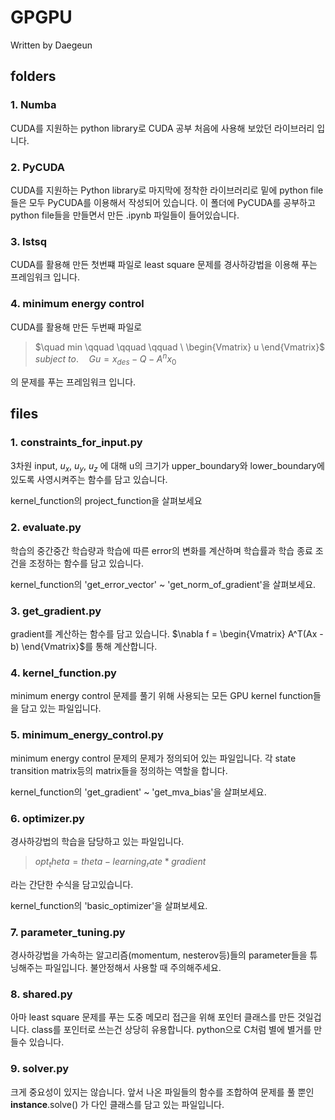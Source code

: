 # GPGPU
Written by Daegeun

## folders
### 1. Numba
CUDA를 지원하는 python library로 CUDA 공부 처음에 사용해 보았던 라이브러리 입니다.

### 2. PyCUDA
CUDA를 지원하는 Python library로 마지막에 정착한 라이브러리로 밑에 python file들은 모두 PyCUDA를 이용해서 작성되어 있습니다. 
이 폴더에 PyCUDA를 공부하고 python file들을 만들면서 만든 .ipynb 파일들이 들어있습니다.

### 3. lstsq
CUDA를 활용해 만든 첫번쨰 파일로 least square 문제를 경사하강법을 이용해 푸는 프레임워크 입니다.

### 4. minimum energy control
CUDA를 활용해 만든 두번째 파일로 
> $\quad min \qquad \qquad \qquad \ \begin{Vmatrix} u \end{Vmatrix}$ <br> 
> $subject\ to.\quad Gu = x_{des} - Q - A^nx_0$ <br> 

의 문제를 푸는 프레임워크 입니다.

## files
### 1. constraints_for_input.py
3차원 input, $u_x$, $u_y$, $u_z$ 에 대해 u의 크기가 upper_boundary와 lower_boundary에 있도록 사영시켜주는 함수를 담고 있습니다.

kernel_function의 project_function을 살펴보세요

### 2. evaluate.py
학습의 중간중간 학습량과 학습에 따른 error의 변화를 계산하며 학습률과 학습 종료 조건을 조정하는 함수를 담고 있습니다.

kernel_function의 'get_error_vector' ~ 'get_norm_of_gradient'을 살펴보세요.

### 3. get_gradient.py
gradient를 계산하는 함수를 담고 있습니다. $\nabla f = \begin{Vmatrix} A^T(Ax - b) \end{Vmatrix}$를 통해 계산합니다.

### 4. kernel_function.py
minimum energy control 문제를 풀기 위해 사용되는 모든 GPU kernel function들을 담고 있는 파일입니다.

### 5. minimum_energy_control.py
minimum energy control 문제의 문제가 정의되어 있는 파일입니다. 각 state transition matrix등의 matrix들을 정의하는 역할을 합니다.

kernel_function의 'get_gradient' ~ 'get_mva_bias'을 살펴보세요.

### 6. optimizer.py
경사하강법의 학습을 담당하고 있는 파일입니다. 
>$opt_theta = theta - learning_rate * gradient$<br>

라는 간단한 수식을 담고있습니다.

kernel_function의 'basic_optimizer'을 살펴보세요.

### 7. parameter_tuning.py
경사하강법을 가속하는 알고리즘(momentum, nesterov등)들의 parameter들을 튜닝해주는 파일입니다. 불안정해서 사용할 때 주의해주세요.

### 8. shared.py
아마 least square 문제를 푸는 도중 메모리 접근을 위해 포인터 클래스를 만든 것일겁니다.
class를 포인터로 쓰는건 상당히 유용합니다.
python으로 C처럼 별에 별거를 만들수 있습니다.

### 9. solver.py
크게 중요성이 있지는 않습니다. 앞서 나온 파일들의 함수를 조합하여 문제를 풀 뿐인 __instance__.solve() 가 다인 클래스를 담고 있는 파일입니다.

